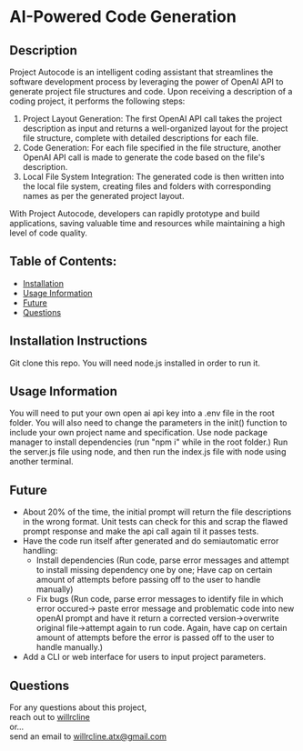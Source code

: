 # AI-Powered Code Generation

## Description
Project Autocode is an intelligent coding assistant that streamlines the software development process by leveraging the power of OpenAI API to generate project file structures and code. Upon receiving a description of a coding project, it performs the following steps:
1. Project Layout Generation: The first OpenAI API call takes the project description as input and returns a well-organized layout for the project file structure, complete with detailed descriptions for each file.
2. Code Generation: For each file specified in the file structure, another OpenAI API call is made to generate the code based on the file's description.
3. Local File System Integration: The generated code is then written into the local file system, creating files and folders with corresponding names as per the generated project layout.  

With Project Autocode, developers can rapidly prototype and build applications, saving valuable time and resources while maintaining a high level of code quality.
  
## Table of Contents:
* [Installation](#installation-instructions)
* [Usage Information](#usage-information)
* [Future](#future)
* [Questions](#questions)

## Installation Instructions
Git clone this repo. You will need node.js installed in order to run it.
  
## Usage Information
You will need to put your own open ai api key into a .env file in the root folder. You will also need to change the parameters in the init() function to include your own project name and specification. Use node package manager to install dependencies (run "npm i" while in the root folder.) Run the server.js file using node, and then run the index.js file with node using another terminal.

## Future
* About 20% of the time, the initial prompt will return the file descriptions in the wrong format. Unit tests can check for this and scrap the flawed prompt response and make the api call again til it passes tests.
* Have the code run itself after generated and do semiautomatic error handling:
  * Install dependencies (Run code, parse error messages and attempt to install missing dependency one by one; Have cap on certain amount of attempts before passing off to the user to handle manually)
  * Fix bugs (Run code, parse error messages to identify file in which error occured-> paste error message and problematic code into new openAI prompt and have it return a corrected version->overwrite original file->attempt again to run code. Again, have cap on certain amount of attempts before the error is passed off to the user to handle manually.)
* Add a CLI or web interface for users to input project parameters.

## Questions
For any questions about this project,  
reach out to [willrcline](https://github.com/willrcline)  
or...  
send an email to willrcline.atx@gmail.com